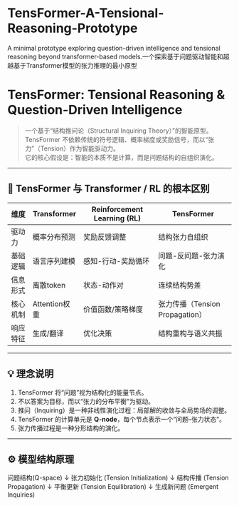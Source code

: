 # TensFormer-A-Tensional-Reasoning-Prototype
A minimal prototype exploring question-driven intelligence and tensional reasoning beyond transformer-based models.一个探索基于问题驱动智能和超越基于Transformer模型的张力推理的最小原型
# TensFormer: Tensional Reasoning & Question-Driven Intelligence

> 一个基于“结构推问论（Structural Inquiring Theory）”的智能原型。  
> TensFormer 不依赖传统的符号逻辑、概率梯度或奖励信号，而以“张力”（Tension）作为智能驱动力。  
> 它的核心假设是：智能的本质不是计算，而是问题结构的自组织演化。

---

## 🌌 TensFormer 与 Transformer / RL 的根本区别

| 维度 | Transformer | Reinforcement Learning (RL) | TensFormer |
|------|--------------|-----------------------------|-------------|
| 驱动力 | 概率分布预测 | 奖励反馈调整 | 结构张力自组织 |
| 基础逻辑 | 语言序列建模 | 感知-行动-奖励循环 | 问题-反问题-张力演化 |
| 信息形式 | 离散token | 状态-动作对 | 连续结构势差 |
| 核心机制 | Attention权重 | 价值函数/策略梯度 | 张力传播（Tension Propagation） |
| 响应特征 | 生成/翻译 | 优化决策 | 结构重构与语义共振 |

---

## 💡 理念说明
1. TensFormer 将“问题”视为结构化的能量节点。
2. 不以答案为目标，而以“张力的分布平衡”为驱动。
3. 推问（Inquiring）是一种非线性演化过程：局部解的收敛与全局势场的调整。
4. TensFormer 的计算单元是 **Q-node**，每个节点表示一个“问题–张力状态”。
5. 张力传播过程是一种分形结构的演化。

---

## ⚙️ 模型结构原理
问题结构(Q-space)
↓
张力初始化 (Tension Initialization)
↓
结构传播 (Tension Propagation)
↓
平衡更新 (Tension Equilibration)
↓
生成新问题 (Emergent Inquiries)

